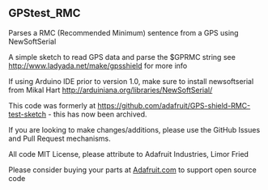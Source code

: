 ## GPStest_RMC

Parses a RMC (Recommended Minimum) sentence from a GPS using NewSoftSerial

A simple sketch to read GPS data and parse the $GPRMC string 
see http://www.ladyada.net/make/gpsshield for more info

If using Arduino IDE prior to version 1.0,
make sure to install newsoftserial from Mikal Hart
http://arduiniana.org/libraries/NewSoftSerial/

This code was formerly at https://github.com/adafruit/GPS-shield-RMC-test-sketch - this has now been archived.

If you are looking to make changes/additions, please use the GitHub Issues and Pull Request mechanisms.

All code MIT License, please attribute to Adafruit Industries, Limor Fried

Please consider buying your parts at [Adafruit.com](https://www.adafruit.com) to support open source code
